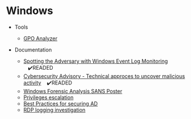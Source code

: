 # Windows
* Tools
  * [GPO Analyzer](https://techcommunity.microsoft.com/t5/microsoft-security-baselines/new-tool-policy-analyzer/ba-p/701049)

* Documentation
  * [Spotting the Adversary with Windows Event Log Monitoring](https://github.com/B0redNab/Interesting-InfoSec-stuff/blob/master/docs/systems/Windows/Spotting-the-Adversary-with-Windows-Event-Log-Monitoring.pdf) &nbsp;&nbsp;&nbsp;:heavy_check_mark:READED
  * [ Cybersecurity Advisory - Technical approces to uncover malicious activity](https://github.com/B0redNab/Interesting-InfoSec-stuff/blob/master/docs/systems/Windows/AA20-245A-Joint_CSA-Technical_Approaches_to_Uncovering_Malicious_Activity_508.pdf) &nbsp;&nbsp;&nbsp;:heavy_check_mark:READED
  * [Windows Forensic Analysis SANS Poster](https://www.sans.org/security-resources/posters/windows-forensic-analysis/170/download)
  * [Privileges escalation](https://www.fuzzysecurity.com/tutorials/16.html)
  * [Best Practices for securing AD](https://docs.microsoft.com/en-us/windows-server/identity/ad-ds/plan/security-best-practices/best-practices-for-securing-active-directory)
  * [RDP logging investigation](https://ponderthebits.com/2018/02/windows-rdp-related-event-logs-identification-tracking-and-investigation/)
